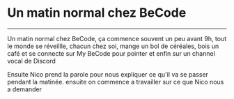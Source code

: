 # Un matin normal chez BeCode 
--------------------------------

Un matin normal chez BeCode, ça commence souvent un peu avant 9h, tout le 
monde se réveillle, chacun chez soi, mange un bol de céréales, bois un café 
et se connecte sur My BeCode pour pointer et enfin sur un channel vocal 
de Discord

Ensuite Nico prend la parole pour nous expliquer ce qu'il va se passer pendant la matinée.
ensuite on commence a 
travailler sur ce que 
Nico nous a demander
